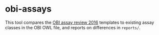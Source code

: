 # obi-assays

This tool compares the [OBI assay review 2016](https://docs.google.com/spreadsheets/d/16Jyn-LEXlSOdqAWlPIkaYCoq9SQIJPHeWPojSBEDppA/edit#gid=0) templates to existing assay classes in the OBI OWL file, and reports on differences in `reports/`.


